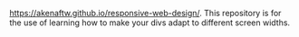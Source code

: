 https://akenaftw.github.io/responsive-web-design/. 
This repository is for the use of learning how to make your divs
 adapt to different screen widths.